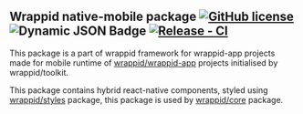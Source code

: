 ## Wrappid native-mobile package [![GitHub license](https://img.shields.io/badge/license-MIT-blue.svg)](https://github.com/wrappid/native-mobile/blob/main/LICENSE) ![Dynamic JSON Badge](https://img.shields.io/badge/dynamic/json?url=https%3A%2F%2Fapi.github.com%2Frepos%2Fwrappid%2Fnative-mobile%2Freleases%2Flatest&query=tag_name&label=%40wrappid%2Fnative-mobile) [![Release - CI](https://github.com/wrappid/native-mobile/actions/workflows/create-release.yml/badge.svg?branch=development)](https://github.com/wrappid/native-mobile/actions/workflows/create-release.yml)   
This package is a part of wrappid framework for wrappid-app projects made for mobile runtime of [wrappid/wrappid-app](https://github.com/wrappid/wrappid-app) projects initialised by wrappid/toolkit.   

This package contains hybrid react-native components, styled using [wrappid/styles](https://github.com/wrappid/styles) package, this package is used by [wrappid/core](https://github.com/wrappid/core) package.